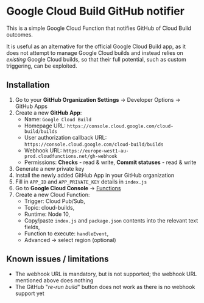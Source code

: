# Google Cloud Build GitHub notifier

This is a simple Google Cloud Function that notifies GitHub of Cloud Build outcomes.

It is useful as an alternative for the official Google Cloud Build app, as it does not attempt to manage Google Cloud builds and instead relies on *existing* Google Cloud builds, so that their full potential, such as custom triggering, can be exploited.

## Installation

  1. Go to your **GitHub Organization Settings** -> Developer Options -> GitHub Apps
  2. Create a new **GitHub App**:
     * Name: `Google Cloud Build`
     * Homepage URL: `https://console.cloud.google.com/cloud-build/builds`
     * User authorization callback URL: `https://console.cloud.google.com/cloud-build/builds`
     * Webhook URL: `https://europe-west1-au-prod.cloudfunctions.net/gh-webhook`
     * Permissions: **Checks** - read & write, **Commit statuses** - read & write
  3. Generate a new private key
  4. Install the newly added GitHub App in your GitHub organization
  5. Fill in `APP_ID` and `APP_PRIVATE_KEY` details in `index.js`
  6. Go to **Google Cloud Console** -> [Functions](https://console.cloud.google.com/functions)
  7. Create a new Cloud Function:
     * Trigger: Cloud Pub/Sub,
     * Topic: cloud-builds,
     * Runtime: Node 10,
     * Copy/paste `index.js` and `package.json` contents into the relevant text fields,
     * Function to execute: `handleEvent`,
     * Advanced -> select region (optional)

## Known issues / limitations

- The webhook URL is mandatory, but is not supported; the webhook URL mentioned above does nothing
- The GitHub "*re-run build*" button does not work as there is no webhook support yet
